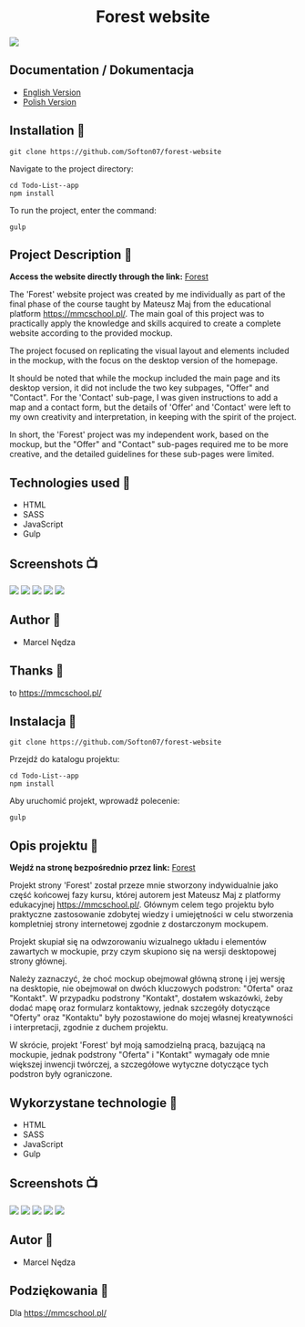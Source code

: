 ﻿<h1 style="text-align: center;">Forest website</h1>

<img src="./src/img/image-1.png">

## Documentation / Dokumentacja

<ul class="nav nav-tabs" id="myTab" role="tablist">
  <li class="nav-item">
    <a class="nav-link active" id="english-tab" data-toggle="tab" href="#english" role="tab" aria-controls="english" aria-selected="true">English Version</a>
  </li>
  <li class="nav-item">
    <a class="nav-link" id="polish-tab" data-toggle="tab" href="#polish" role="tab" aria-controls="polish" aria-selected="false">Polish Version</a>
  </li>
</ul>

<div class="tab-content" id="myTabContent">
  <div class="tab-pane fade show active" id="english" role="tabpanel" aria-labelledby="english-tab">

## Installation 💾
    git clone https://github.com/Softon07/forest-website

Navigate to the project directory:

    cd Todo-List--app
    npm install

To run the project, enter the command:
    
    gulp

## Project Description 🎉

<strong>Access the website directly through the link:</strong>
[Forest](https://softon07.github.io/forest-website/)

The 'Forest' website project was created by me individually as part of the final phase of the course taught by Mateusz Maj from the educational platform https://mmcschool.pl/. The main goal of this project was to practically apply the knowledge and skills acquired to create a complete website according to the provided mockup.

The project focused on replicating the visual layout and elements included in the mockup, with the focus on the desktop version of the homepage.

It should be noted that while the mockup included the main page and its desktop version, it did not include the two key subpages, "Offer" and "Contact". For the 'Contact' sub-page, I was given instructions to add a map and a contact form, but the details of 'Offer' and 'Contact' were left to my own creativity and interpretation, in keeping with the spirit of the project.

In short, the 'Forest' project was my independent work, based on the mockup, but the "Offer" and "Contact" sub-pages required me to be more creative, and the detailed guidelines for these sub-pages were limited.
 

## Technologies used 🔧

- HTML
- SASS
- JavaScript
- Gulp

## Screenshots 📺

<img src="./src/img/image-2.png">
<img src="./src/img/image-3.png">
<img src="./src/img/image-4.png">
<img src="./src/img/image-5.png">
<img src="./src/img/image-6.png">

## Author 🧑

- Marcel Nędza

## Thanks 👏

to https://mmcschool.pl/


<div class="tab-content" id="myTabContent">
  <div class="tab-pane fade show active" id="polish" role="tabpanel" aria-labelledby="polish-tab">


## Instalacja 💾
    git clone https://github.com/Softon07/forest-website

Przejdź do katalogu projektu:

    cd Todo-List--app
    npm install

Aby uruchomić projekt, wprowadź polecenie:
    
    gulp

## Opis projektu 🎉

<strong>Wejdź na stronę bezpośrednio przez link:</strong>
[Forest](https://softon07.github.io/forest-website/)

Projekt strony 'Forest' został przeze mnie stworzony indywidualnie jako część końcowej fazy kursu, której autorem jest Mateusz Maj z platformy edukacyjnej https://mmcschool.pl/. Głównym celem tego projektu było praktyczne zastosowanie zdobytej wiedzy i umiejętności w celu stworzenia kompletniej strony internetowej zgodnie z dostarczonym mockupem.

Projekt skupiał się na odwzorowaniu wizualnego układu i elementów zawartych w mockupie, przy czym skupiono się na wersji desktopowej strony głównej.

Należy zaznaczyć, że choć mockup obejmował główną stronę i jej wersję na desktopie, nie obejmował on dwóch kluczowych podstron: "Oferta" oraz "Kontakt". W przypadku podstrony "Kontakt", dostałem wskazówki, żeby dodać mapę oraz formularz kontaktowy, jednak szczegóły dotyczące "Oferty" oraz "Kontaktu" były pozostawione do mojej własnej kreatywności i interpretacji, zgodnie z duchem projektu.

W skrócie, projekt 'Forest' był moją samodzielną pracą, bazującą na mockupie, jednak podstrony "Oferta" i "Kontakt" wymagały ode mnie większej inwencji twórczej, a szczegółowe wytyczne dotyczące tych podstron były ograniczone.
 

## Wykorzystane technologie 🔧

- HTML
- SASS
- JavaScript
- Gulp

## Screenshots 📺

<img src="./src/img/image-2.png">
<img src="./src/img/image-3.png">
<img src="./src/img/image-4.png">
<img src="./src/img/image-5.png">
<img src="./src/img/image-6.png">

## Autor 🧑

- Marcel Nędza

## Podziękowania 👏

Dla https://mmcschool.pl/
